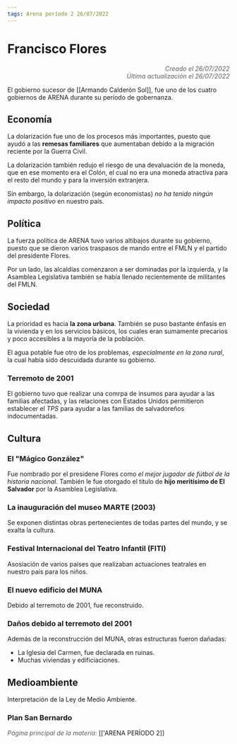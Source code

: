 ```yaml
---
tags: Arena período 2 26/07/2022
---
```


# Francisco Flores
<div style="text-align: right; opacity: 0.7; font-style: italic;">Creado el 26/07/2022</div>
<div style="text-align: right; opacity: 0.7; font-style: italic;">Última actualización el 26/07/2022</div>

El gobierno sucesor de [[Armando Calderón Sol]], fue uno de los cuatro gobiernos de ARENA durante su período de gobernanza.

## Economía

La dolarización fue uno de los procesos más importantes, puesto que ayudó a las **remesas familiares** que aumentaban debido a la migración reciente por la Guerra Civil.

La dolarización también redujo el riesgo de una devaluación de la moneda, que en ese momento era el Colón, el cual no era una moneda atractiva para el resto del mundo y para la inversión extranjera.

Sin embargo, la dolarización (según economistas) *no ha tenido ningún impacto positivo* en nuestro país.

## Política

La fuerza política de ARENA tuvo varios altibajos durante su gobierno, puesto que se dieron varios traspasos de mando entre el FMLN y el partido del presidente Flores.

Por un lado, las alcaldías comenzaron a ser dominadas por la izquierda, y la Asamblea Legislativa también se había llenado recientemente de militantes del FMLN.

## Sociedad

La prioridad es hacia **la zona urbana**. También se puso bastante énfasis en la vivienda y en los servicios básicos, los cuales eran sumamente precarios y poco accesibles a la mayoría de la población.

El agua potable fue otro de los problemas, *especialmente en la zona rural*, la cual había sido descuidada durante su gobierno.

### Terremoto de 2001

El gobierno tuvo que realizar una comrpa de insumos para ayudar a las familias afectadas, y las relaciones con Estados Unidos permitieron establecer el *TPS* para ayudar a las familias de salvadoreños indocumentadas.

## Cultura

### El "Mágico González"

Fue nombrado por el presidene Flores como *el mejor jugador de fútbol de la historia nacional*. También le fue otorgado el título de **hijo meritísimo de El Salvador** por la Asamblea Legislativa.

### La inauguración del museo MARTE (2003)

Se exponen distintas obras pertenecientes de todas partes del mundo, y se exalta la cultura.

### Festival Internacional del Teatro Infantil (FITI)

Asosiación de varios países que realizaban actuaciones teatrales en nuestro país para los niños.

### El nuevo edificio del MUNA

Debido al terremoto de 2001, fue reconstruido.

### Daños debido al terremoto del 2001

Además de la reconstrucción del MUNA, otras estructuras fueron dañadas:

- La Iglesia del Carmen, fue declarada en ruinas.
- Muchas viviendas y edificiaciones.

## Medioambiente

Interpretación de la Ley de Medio Ambiente.

### Plan San Bernardo 



<span style="opacity: 0.7; font-style: italic;">Página principal de la materia:</span> [['ARENA PERÍODO 2]]